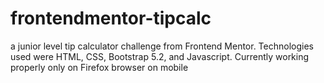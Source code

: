 # frontendmentor-tipcalc
a junior level tip calculator challenge from Frontend Mentor. Technologies used were HTML, CSS, Bootstrap 5.2, and Javascript. Currently working properly only on Firefox browser on mobile
